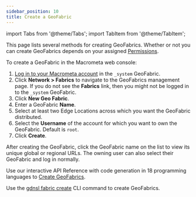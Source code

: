 ```yaml
---
sidebar_position: 10
title: Create a GeoFabric
---
```


import Tabs from '@theme/Tabs';
import TabItem from '@theme/TabItem';

This page lists several methods for creating GeoFabrics. Whether or not you can create GeoFabrics depends on your assigned [Permissions](../account-management/permissions/index.md).

<Tabs groupId="operating-systems">
<TabItem value="console" label="Web Console">

To create a GeoFabric in the Macrometa web console:

1. [Log in to your Macrometa account](https://auth.paas.macrometa.io/) in the `_system` GeoFabric.
2. Click **Network > Fabrics** to navigate to the GeoFabrics management page. If you do not see the **Fabrics** link, then you might not be logged in to the `_system` GeoFabric.
3. Click **New Geo Fabric**.
4. Enter a GeoFabric **Name**.
5. Select at least two Edge Locations across which you want the GeoFabric distributed.
6. Select the **Username** of the account for which you want to own the GeoFabric. Default is `root`.
7. Click **Create**.

After creating the GeoFabric, click the GeoFabric name on the list to view its unique global or regional URLs. The owning user can also select their GeoFabric and log in normally.

</TabItem>
<TabItem value="api" label="REST API">

Use our interactive API Reference with code generation in 18 programming languages to [Create GeoFabrics](https://macrometa.com/docs/api#/operations/CreateGeo-fabric).

</TabItem>
<TabItem value="cli" label="CLI">

Use the [gdnsl fabric create](../cli/fabrics-cli.md#gdnsl-fabric-create) CLI command to create GeoFabrics.

</TabItem>
</Tabs>